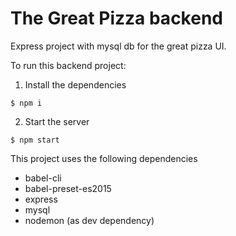 # The Great Pizza backend

Express project with mysql db for the great pizza UI.

To run this backend project:
1. Install the dependencies
```
$ npm i
```
2. Start the server
```
$ npm start
```

This project uses the following dependencies
- babel-cli
- babel-preset-es2015
- express
- mysql
- nodemon (as dev dependency)